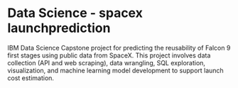 # Data Science - spacex launchprediction
IBM Data Science Capstone project for predicting the reusability of Falcon 9 first stages using public data from SpaceX. This project involves data collection (API and web scraping), data wrangling, SQL exploration, visualization, and machine learning model development to support launch cost estimation.
